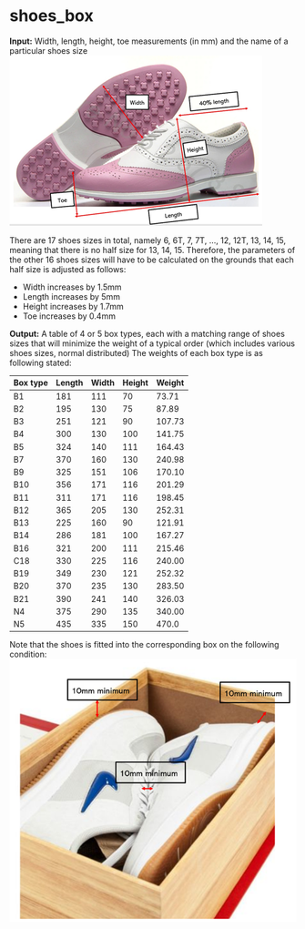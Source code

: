 # shoes_box

**Input:** Width, length, height, toe measurements (in mm) and the name of a particular shoes size
![Shoes parameters](/shoes.png "Shoes parameters")

There are 17 shoes sizes in total, namely 6, 6T, 7, 7T, ..., 12, 12T, 13, 14, 15, meaning that there is no half size for 13, 14, 15.
Therefore, the parameters of the other 16 shoes sizes will have to be calculated on the grounds that each half size is adjusted as follows:
* Width increases by 1.5mm
* Length increases by 5mm
* Height increases by 1.7mm
* Toe increases by 0.4mm

**Output:** A table of 4 or 5 box types, each with a matching range of shoes sizes that will minimize the weight of a typical order (which includes various shoes sizes, normal distributed)
The weights of each box type is as following stated:

Box type|Length|Width|Height|Weight
-|-|-|-|-
B1 |181|111|70 |73.71
B2 |195|130|75 |87.89
B3 |251|121|90 |107.73
B4 |300|130|100|141.75
B5 |324|140|111|164.43
B7 |370|160|130|240.98
B9 |325|151|106|170.10
B10|356|171|116|201.29
B11|311|171|116|198.45
B12|365|205|130|252.31
B13|225|160|90 |121.91
B14|286|181|100|167.27
B16|321|200|111|215.46
C18|330|225|116|240.00
B19|349|230|121|252.32
B20|370|235|130|283.50
B21|390|241|140|326.03
N4 |375|290|135|340.00
N5 |435|335|150|470.0

Note that the shoes is fitted into the corresponding box on the following condition:
![Box condition](/box.png "Box condition")
